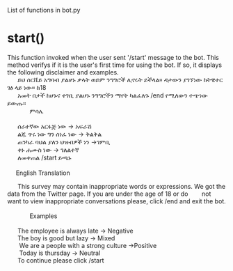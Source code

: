 List of functions in bot.py
<h1>start()</h1>
This function invoked when the user sent '/start' message to the bot.  This method verifys if it is the user's first time for using the bot. If so, it displays the following disclaimer and examples. 

<br />
&nbsp;&nbsp;&nbsp;&nbsp;&nbsp;&nbsp;ይህ ሰርቬይ አግባብ ያልሆኑ ቃላት ወይም ንግግሮች ሊኖሩት ይችላል። ዳታውን ያገኘነው ከትዊተር ገፅ ላይ ነው። ከ18 <br />  &nbsp;&nbsp;&nbsp;&nbsp;&nbsp; አመት በታች ከሆኑና ተገቢ ያልሆኑ ንግግሮችን ማየት ካልፈለጉ /end  የሚለውን ተጭነው ይውጡ።<br />
&nbsp;&nbsp;&nbsp;&nbsp;&nbsp;&nbsp;&nbsp;&nbsp;&nbsp;&nbsp;&nbsp;&nbsp;&nbsp;ምሳሌ<br /><br />
&nbsp;&nbsp;&nbsp;&nbsp;&nbsp;&nbsp;ሰራተኛው አርፋጅ ነው -> አፍራሽ  <br />
&nbsp;&nbsp;&nbsp;&nbsp;&nbsp;&nbsp;ልጁ ጥሩ ነው ግን ሰነፈ ነው -> ቅልቅል  <br />
&nbsp;&nbsp;&nbsp;&nbsp;&nbsp;&nbsp;ጠንካራ ባህል ያለን ህዝብዎች ነን ->ገምቢ  <br />
&nbsp;&nbsp;&nbsp;&nbsp;&nbsp;&nbsp;ቀኑ ሐሙስ ነው  -> ገለልተኛ  <br />
&nbsp;&nbsp;&nbsp;&nbsp;&nbsp;&nbsp;ለመቀጠል /start ይጫኑ<br /><br />
&nbsp;&nbsp;&nbsp;&nbsp;&nbsp;English Translation<br />

&nbsp;&nbsp;&nbsp;&nbsp;&nbsp;&nbsp;This survey may contain inappropriate words or expressions. We got the data from the Twitter page. 
      If you are under the age of 18 or do &nbsp;&nbsp;&nbsp;&nbsp;&nbsp;&nbsp; not want to view inappropriate conversations please, click /end and exit the bot.<br /><br />
&nbsp;&nbsp;&nbsp;&nbsp;&nbsp;&nbsp;&nbsp;&nbsp;&nbsp;&nbsp;&nbsp;&nbsp;&nbsp;Examples<br /><br /> 
&nbsp;&nbsp;&nbsp;&nbsp;&nbsp;&nbsp;The employee is always late -> Negative  <br />
&nbsp;&nbsp;&nbsp;&nbsp;&nbsp;&nbsp;The boy is good but lazy -> Mixed  <br />
&nbsp;&nbsp;&nbsp;&nbsp;&nbsp;&nbsp; We are a people with a strong culture ->Positive  <br />
&nbsp;&nbsp;&nbsp;&nbsp;&nbsp;&nbsp; Today is thursday  -> Neutral  <br />
&nbsp;&nbsp;&nbsp;&nbsp;&nbsp;&nbsp;To continue please click /start <br /><br />
      
  

